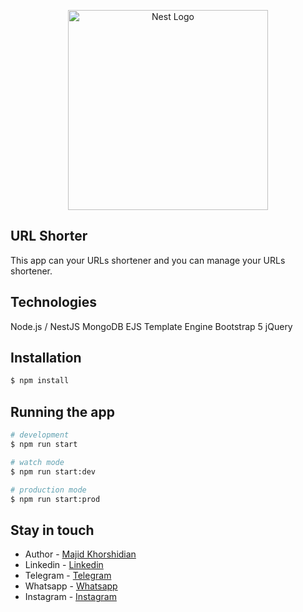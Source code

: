 <p align="center">
  <a href="http://nestjs.com/" target="blank"><img src="https://nestjs.com/img/logo_text.svg" width="320" alt="Nest Logo" /></a>
</p>

## URL Shorter

This app can your URLs shortener and you can manage your URLs shortener.

## Technologies

Node.js / NestJS
MongoDB
EJS Template Engine
Bootstrap 5
jQuery

## Installation

```bash
$ npm install
```

## Running the app

```bash
# development
$ npm run start

# watch mode
$ npm run start:dev

# production mode
$ npm run start:prod
```

## Stay in touch

- Author - [Majid Khorshidian](https://majidev.ir)
- Linkedin - [Linkedin](https://www.linkedin.com/in/thismajid)
- Telegram - [Telegram](https://t.me/thismajid)
- Whatsapp - [Whatsapp](https://wa.me/989375066139)
- Instagram - [Instagram](https://www.instagram.com/this.majid)
